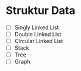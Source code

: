 # Struktur Data

* [ ] Singly Linked List
* [ ] Double Linked List
* [ ] Circular Linked List
* [ ] Stack
* [ ] Tree
* [ ] Graph

